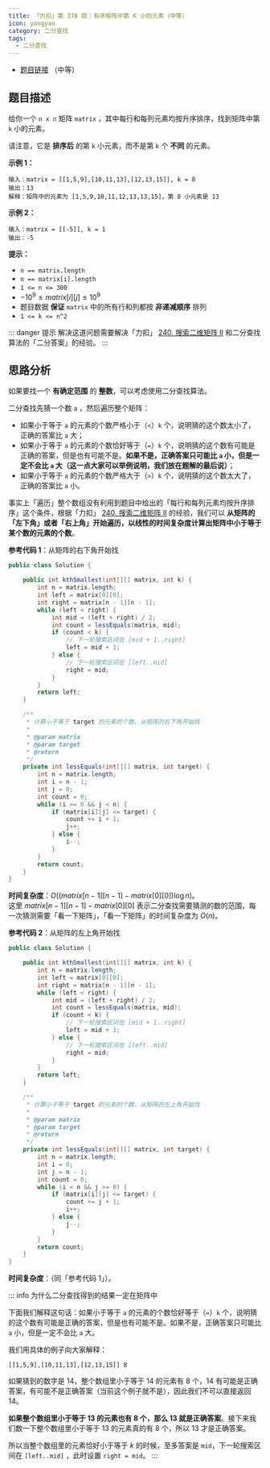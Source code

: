 ```yaml
---
title: 「力扣」第 378 题：有序矩阵中第 K 小的元素（中等）
icon: yongyan
category: 二分查找
tags:
  - 二分查找
---
```


+  [题目链接](https://leetcode-cn.com/problems/kth-smallest-element-in-a-sorted-matrix/) （中等）


## 题目描述

给你一个 `n x n` 矩阵 `matrix` ，其中每行和每列元素均按升序排序，找到矩阵中第 `k` 小的元素。

请注意，它是 **排序后** 的第 `k` 小元素，而不是第 `k` 个 **不同** 的元素。

**示例 1：**

```
输入：matrix = [[1,5,9],[10,11,13],[12,13,15]], k = 8
输出：13
解释：矩阵中的元素为 [1,5,9,10,11,12,13,13,15]，第 8 小元素是 13
```

**示例 2：**

```
输入：matrix = [[-5]], k = 1
输出：-5
```

**提示：**

- `n == matrix.length`
- `n == matrix[i].length`
- `1 <= n <= 300`
- $-10^9 \le matrix[i][j] \le  10^9$
- 题目数据 **保证** `matrix` 中的所有行和列都按 **非递减顺序** 排列
- `1 <= k <= n^2`

::: danger 提示
解决这道问题需要解决「力扣」 [240. 搜索二维矩阵 II](/problems/search-a-2d-matrix-ii/) 和二分查找算法的「二分答案」的经验。
:::



## 思路分析

如果要找一个 **有确定范围** 的 **整数**，可以考虑使用二分查找算法。

二分查找先猜一个数 `a` ，然后遍历整个矩阵：

+ 如果小于等于 `a` 的元素的个数严格小于（`<`）`k` 个，说明猜的这个数太小了，正确的答案比 `a` 大；
+ 如果小于等于 `a` 的元素的个数恰好等于（`=`）`k` 个，说明猜的这个数有可能是正确的答案，但是也有可能不是。**如果不是，正确答案只可能比 `a` 小，但是一定不会比 `a` 大（这一点大家可以举例说明，我们放在题解的最后说）**；
+ 如果小于等于 `a` 的元素的个数严格大于（`>`）`k` 个，说明猜的这个数太大了，正确的答案比 `a` 小。

事实上「遍历」整个数组没有利用到题目中给出的「每行和每列元素均按升序排序」这个条件，根据「力扣」 [240. 搜索二维矩阵 II](/problems/search-a-2d-matrix-ii/) 的经验，我们可以 **从矩阵的「左下角」或者「右上角」开始遍历，以线性的时间复杂度计算出矩阵中小于等于某个数的元素的个数**。


**参考代码 1**：从矩阵的右下角开始找


```java
public class Solution {

    public int kthSmallest(int[][] matrix, int k) {
        int n = matrix.length;
        int left = matrix[0][0];
        int right = matrix[n - 1][n - 1];
        while (left < right) {
            int mid = (left + right) / 2;
            int count = lessEquals(matrix, mid);
            if (count < k) {
                // 下一轮搜索区间在 [mid + 1..right]
                left = mid + 1;
            } else {
                // 下一轮搜索区间在 [left..mid]
                right = mid;
            }
        }
        return left;
    }

    /**
     * 计算小于等于 target 的元素的个数，从矩阵的右下角开始找
     *
     * @param matrix
     * @param target
     * @return
     */
    private int lessEquals(int[][] matrix, int target) {
        int n = matrix.length;
        int i = n - 1;
        int j = 0;
        int count = 0;
        while (i >= 0 && j < n) {
            if (matrix[i][j] <= target) {
                count += i + 1;
                j++;
            } else {
                i--;
            }
        }
        return count;
    }
}
```

**时间复杂度**：$O((matrix[n-1][n-1] - matrix[0][0]) \log n)$。  
这里 $matrix[n-1][n-1] - matrix[0][0]$ 表示二分查找需要猜测的数的范围，每一次猜测需要「看一下矩阵」，「看一下矩阵」的时间复杂度为 $O(n)$。


**参考代码 2**：从矩阵的左上角开始找

```java
public class Solution {

    public int kthSmallest(int[][] matrix, int k) {
        int n = matrix.length;
        int left = matrix[0][0];
        int right = matrix[n - 1][n - 1];
        while (left < right) {
            int mid = (left + right) / 2;
            int count = lessEquals(matrix, mid);
            if (count < k) {
                // 下一轮搜索区间在 [mid + 1..right]
                left = mid + 1;
            } else {
                // 下一轮搜索区间在 [left..mid]
                right = mid;
            }
        }
        return left;
    }

    /**
     * 计算小于等于 target 的元素的个数，从矩阵的左上角开始找
     *
     * @param matrix
     * @param target
     * @return
     */
    private int lessEquals(int[][] matrix, int target) {
        int n = matrix.length;
        int i = 0;
        int j = n - 1;
        int count = 0;
        while (i < n && j >= 0) {
            if (matrix[i][j] <= target) {
                count += j + 1;
                i++;
            } else {
                j--;
            }
        }
        return count;
    }
}
```

**时间复杂度**：（同「参考代码 1」）。



::: info 为什么二分查找得到的结果一定在矩阵中

下面我们解释这句话：如果小于等于 `a` 的元素的个数恰好等于（`=`）`k` 个，说明猜的这个数有可能是正确的答案，但是也有可能不是。如果不是，正确答案只可能比 `a` 小，但是一定不会比 `a` 大。


我们用具体的例子向大家解释：

```
[[1,5,9],[10,11,13],[12,13,15]] 8
```

如果猜到的数字是 $14$，整个数组里小于等于 $14$ 的元素有 $8$ 个，$14$ 有可能是正确答案，有可能不是正确答案（当前这个例子就不是），因此我们不可以直接返回 $14$。

**如果整个数组里小于等于 $13$ 的元素也有 $8$ 个，那么 $13$ 就是正确答案**。接下来我们数一下整个数组里小于等于 $13$ 的元素真的有 $8$ 个，所以 $13$ 才是正确答案。

所以当整个数组里的元素恰好小于等于 $k$ 的时候，至多答案是 `mid`，下一轮搜索区间在 `[left..mid]` ，此时设置 `right = mid`。
:::


